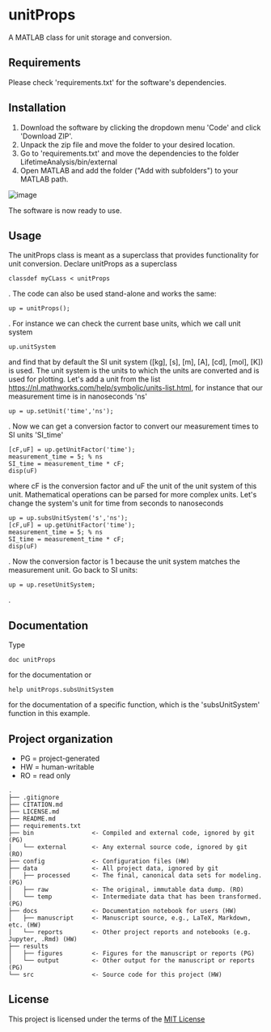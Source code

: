 # unitProps

A MATLAB class for unit storage and conversion.

## Requirements
Please check 'requirements.txt' for the software's dependencies.

## Installation
1. Download the software by clicking the dropdown menu 'Code' and click 'Download ZIP'.
2. Unpack the zip file and move the folder to your desired location.
3. Go to 'requirements.txt' and move the dependencies to the folder LifetimeAnalysis/bin/external
4. Open MATLAB and add the folder ("Add with subfolders") to your MATLAB path.

![image](https://user-images.githubusercontent.com/77492856/119955717-99be7300-bfa0-11eb-8c8a-0a6765b572dc.png)

The software is now ready to use.

## Usage

The unitProps class is meant as a superclass that provides functionality for unit conversion. Declare unitProps as a superclass
```
classdef myCLass < unitProps
```
. The code can also be used stand-alone and works the same:
```
up = unitProps();
```
. For instance we can check the current base units, which we call unit system
```
up.unitSystem
```
and find that by default the SI unit system ([kg], [s], [m], [A], [cd], [mol], [K]) is used. The unit system is the units to which the units are converted and is used for plotting. Let's add a unit from the list https://nl.mathworks.com/help/symbolic/units-list.html, for instance that our measurement time is in nanoseconds 'ns'
```
up = up.setUnit('time','ns');
```
. Now we can get a conversion factor to convert our measurement times to SI units 'SI_time'
```
[cF,uF] = up.getUnitFactor('time');
measurement_time = 5; % ns
SI_time = measurement_time * cF;
disp(uF)
```
where cF is the conversion factor and uF the unit of the unit system of this unit. Mathematical operations can be parsed for more complex units. Let's change the system's unit for time from seconds to nanoseconds
```
up = up.subsUnitSystem('s','ns');
[cF,uF] = up.getUnitFactor('time');
measurement_time = 5; % ns
SI_time = measurement_time * cF;
disp(uF)
```
. Now the conversion factor is 1 because the unit system matches the measurement unit. Go back to SI units:
```
up = up.resetUnitSystem;
```
.

## Documentation

Type
```
doc unitProps
```
for the documentation or
```
help unitProps.subsUnitSystem
```
for the documentation of a specific function, which is the 'subsUnitSystem' function in this example.

## Project organization
- PG = project-generated
- HW = human-writable
- RO = read only
```
.
├── .gitignore
├── CITATION.md
├── LICENSE.md
├── README.md
├── requirements.txt
├── bin                <- Compiled and external code, ignored by git (PG)
│   └── external       <- Any external source code, ignored by git (RO)
├── config             <- Configuration files (HW)
├── data               <- All project data, ignored by git
│   ├── processed      <- The final, canonical data sets for modeling. (PG)
│   ├── raw            <- The original, immutable data dump. (RO)
│   └── temp           <- Intermediate data that has been transformed. (PG)
├── docs               <- Documentation notebook for users (HW)
│   ├── manuscript     <- Manuscript source, e.g., LaTeX, Markdown, etc. (HW)
│   └── reports        <- Other project reports and notebooks (e.g. Jupyter, .Rmd) (HW)
├── results
│   ├── figures        <- Figures for the manuscript or reports (PG)
│   └── output         <- Other output for the manuscript or reports (PG)
└── src                <- Source code for this project (HW)

```


## License

This project is licensed under the terms of the [MIT License](/LICENSE.md)
